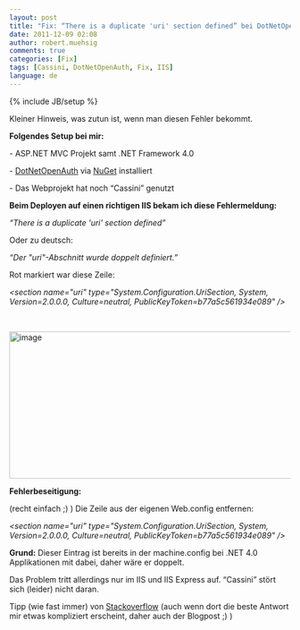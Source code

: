 ```yaml
---
layout: post
title: "Fix: “There is a duplicate 'uri' section defined” bei DotNetOpenAuth"
date: 2011-12-09 02:08
author: robert.muehsig
comments: true
categories: [Fix]
tags: [Cassini, DotNetOpenAuth, Fix, IIS]
language: de
---
```

{% include JB/setup %}
<p>Kleiner Hinweis, was zutun ist, wenn man diesen Fehler bekommt.</p> <p><strong>Folgendes Setup bei mir:</strong></p> <p>- ASP.NET MVC Projekt samt .NET Framework 4.0</p> <p>- <a href="http://www.dotnetopenauth.net/">DotNetOpenAuth</a> via <a href="http://nuget.org/">NuGet</a> installiert</p> <p>- Das Webprojekt hat noch “Cassini” genutzt</p> <p><strong>Beim Deployen auf einen richtigen IIS bekam ich diese Fehlermeldung:</strong></p> <p><em>“There is a duplicate 'uri' section defined” </em></p> <p>Oder zu deutsch:</p> <p><em>“Der "uri"-Abschnitt wurde doppelt definiert.”</em></p> <p>Rot markiert war diese Zeile:</p> <p><em>&lt;section name="uri" type="System.Configuration.UriSection, System, Version=2.0.0.0, Culture=neutral, PublicKeyToken=b77a5c561934e089" /&gt;<br></em></p> <p>&nbsp;</p> <p><a href="{{BASE_PATH}}/assets/wp-images-de/image1423.png"><img style="background-image: none; border-bottom: 0px; border-left: 0px; padding-left: 0px; padding-right: 0px; display: inline; border-top: 0px; border-right: 0px; padding-top: 0px" title="image" border="0" alt="image" src="{{BASE_PATH}}/assets/wp-images-de/image_thumb601.png" width="553" height="263"></a></p>  <p><strong>Fehlerbeseitigung:</strong></p> <p>(recht einfach ;) ) Die Zeile aus der eigenen Web.config entfernen:</p> <p><em>&lt;section name="uri" type="System.Configuration.UriSection, System, Version=2.0.0.0, Culture=neutral, PublicKeyToken=b77a5c561934e089" /&gt;</em></p> <p><strong>Grund:</strong> Dieser Eintrag ist bereits in der machine.config bei .NET 4.0 Applikationen mit dabei, daher wäre er doppelt.</p> <p>Das Problem tritt allerdings nur im IIS und IIS Express auf. “Cassini” stört sich (leider) nicht daran. </p> <p>Tipp (wie fast immer) von <a href="http://stackoverflow.com/questions/2475329/steps-to-investigate-cause-of-web-config-duplicate-section">Stackoverflow</a> (auch wenn dort die beste Antwort mir etwas kompliziert erscheint, daher auch der Blogpost ;) )</p>
